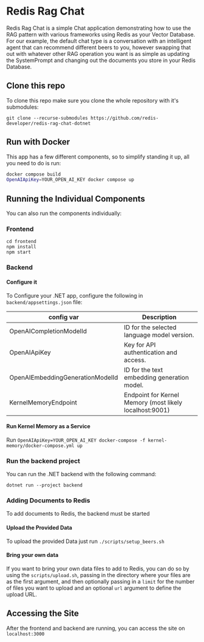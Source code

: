 # Redis Rag Chat

Redis Rag Chat is a simple Chat application demonstrating how to use the RAG pattern with various frameworks using Redis as your Vector Database.
For our example, the default chat type is a conversation with an intelligent agent that can recommend different beers to you, however
swapping that out with whatever other RAG operation you want is as simple as updating the SystemPrompt and changing out the documents you
store in your Redis Database.

## Clone this repo

To clone this repo make sure you clone the whole repository with it's submodules:

```
git clone --recurse-submodules https://github.com/redis-developer/redis-rag-chat-dotnet
```

## Run with Docker

This app has a few different components, so to simplify standing it up, all you need to do is run:

```sh
docker compose build
OpenAIApiKey=YOUR_OPEN_AI_KEY docker compose up
```


## Running the Individual Components

You can also run the components individually:

### Frontend

```
cd frontend
npm install
npm start
```

### Backend

#### Configure it

To Configure your .NET app, configure the following in  `backend/appsettings.json` file:

| config var                       | Description                                                                                            |
|----------------------------------|--------------------------------------------------------------------------------------------------------|
| OpenAICompletionModelId          | ID for the selected language model version.                                                            |
| OpenAIApiKey                     | Key for API authentication and access.                                                                 |
| OpenAIEmbeddingGenerationModelId | ID for the text embedding generation model.                                                            |
| KernelMemoryEndpoint             | Endpoint for Kernel Memory (most likely localhost:9001)

#### Run Kernel Memory as a Service

Run `OpenAIApiKey=YOUR_OPEN_AI_KEY docker-compose -f kernel-memory/docker-compose.yml up`

### Run the backend project

You can run the .NET backend with the following command:

```
dotnet run --project backend
```

### Adding Documents to Redis

To add documents to Redis, the backend must be started

#### Upload the Provided Data

To upload the provided Data just run `./scripts/setup_beers.sh`

#### Bring your own data

If you want to bring your own data files to add to Redis, you can do so by using the `scripts/upload.sh`, 
passing in the directory where your files are as the first argument, and then optionally passing in a `limit` for the number of files you want 
to upload and an optional `url` argument to define the upload URL.

## Accessing the Site

After the frontend and backend are running, you can access the site on `localhost:3000`